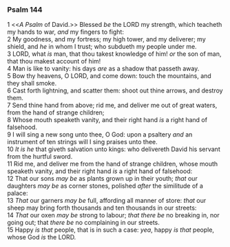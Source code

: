 ### Psalm 144

1 <<*A Psalm* of David.>> Blessed *be* the LORD my strength, which teacheth my hands to war, *and* my fingers to fight:  
2 My goodness, and my fortress; my high tower, and my deliverer; my shield, and *he* in whom I trust; who subdueth my people under me.  
3 LORD, what *is* man, that thou takest knowledge of him! *or* the son of man, that thou makest account of him!  
4 Man is like to vanity: his days *are* as a shadow that passeth away.  
5 Bow thy heavens, O LORD, and come down: touch the mountains, and they shall smoke.  
6 Cast forth lightning, and scatter them: shoot out thine arrows, and destroy them.  
7 Send thine hand from above; rid me, and deliver me out of great waters, from the hand of strange children;  
8 Whose mouth speaketh vanity, and their right hand *is* a right hand of falsehood.  
9 I will sing a new song unto thee, O God: upon a psaltery *and* an instrument of ten strings will I sing praises unto thee.  
10 *It is he* that giveth salvation unto kings: who delivereth David his servant from the hurtful sword.  
11 Rid me, and deliver me from the hand of strange children, whose mouth speaketh vanity, and their right hand *is* a right hand of falsehood:  
12 That our sons *may be* as plants grown up in their youth; *that* our daughters *may be* as corner stones, polished *after* the similitude of a palace:  
13 *That* our garners *may be* full, affording all manner of store: *that* our sheep may bring forth thousands and ten thousands in our streets:  
14 *That* our oxen *may be* strong to labour; *that there be* no breaking in, nor going out; that *there be* no complaining in our streets.  
15 Happy *is that* people, that is in such a case: *yea*, happy *is that* people, whose God *is* the LORD.  
